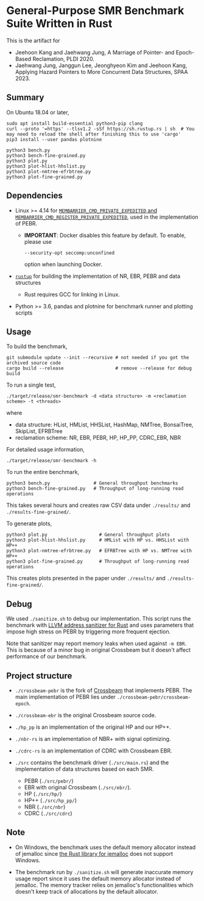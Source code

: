 # General-Purpose SMR Benchmark Suite Written in Rust

This is the artifact for

* Jeehoon Kang and Jaehwang Jung, A Marriage of Pointer- and Epoch-Based Reclamation, PLDI 2020.
* Jaehwang Jung, Janggun Lee, Jeonghyeon Kim and Jeehoon Kang, Applying Hazard Pointers to More Concurrent Data Structures, SPAA 2023.

## Summary
On Ubuntu 18.04 or later,

```
sudo apt install build-essential python3-pip clang
curl --proto '=https' --tlsv1.2 -sSf https://sh.rustup.rs | sh  # You may need to reload the shell after finishing this to use 'cargo'
pip3 install --user pandas plotnine

python3 bench.py
python3 bench-fine-grained.py
python3 plot.py
python3 plot-hlist-hhslist.py
python3 plot-nmtree-efrbtree.py
python3 plot-fine-grained.py
```

## Dependencies

* Linux >= 4.14 for [`MEMBARRIER_CMD_PRIVATE_EXPEDITED` and
  `MEMBARRIER_CMD_REGISTER_PRIVATE_EXPEDITED`](http://man7.org/linux/man-pages/man2/membarrier.2.html),
  used in the implementation of PEBR.
    * **IMPORTANT**: Docker disables this feature by default. To enable, please use
      ```
      --security-opt seccomp:unconfined
      ```
      option when launching Docker.

* [`rustup`](https://rustup.rs/) for building the implementation of NR, EBR, PEBR and data structures
    * Rust requires GCC for linking in Linux.

* Python >= 3.6, pandas and plotnine for benchmark runner and plotting scripts

## Usage

To build the benchmark,

```
git submodule update --init --recursive # not needed if you got the archived source code
cargo build --release                   # remove --release for debug build
```

To run a single test,

```
./target/release/smr-benchmark -d <data structure> -m <reclamation scheme> -t <threads>
```

where

* data structure: HList, HMList, HHSList, HashMap, NMTree, BonsaiTree, SkipList, EFRBTree
* reclamation scheme: NR, EBR, PEBR, HP, HP_PP, CDRC_EBR, NBR

For detailed usage information,

```
./target/release/smr-benchmark -h
```

To run the entire benchmark,

```
python3 bench.py                # General throughput benchmarks
python3 bench-fine-grained.py   # Throughput of long-running read operations
```

This takes several hours and creates raw CSV data under `./results/` and `./results-fine-grained/`.

To generate plots,

```
python3 plot.py                   # General throughput plots
python3 plot-hlist-hhslist.py     # HMList with HP vs. HHSList with HP++
python3 plot-nmtree-efrbtree.py   # EFRBTree with HP vs. NMTree with HP++
python3 plot-fine-grained.py      # Throughput of long-running read operations
```

This creates plots presented in the paper under `./results/` and `./results-fine-grained/`.


## Debug

We used `./sanitize.sh` to debug our implementation. This script runs the
benchmark with [LLVM address sanitizer for
Rust](https://github.com/japaric/rust-san) and uses parameters that impose high
stress on PEBR by triggering more frequent ejection.

Note that sanitizer may report memory leaks when used against `-m EBR`.
This is because of a minor bug in original Crossbeam but it doesn't affect performance of our benchmark.


## Project structure

* `./crossbeam-pebr` is the fork of
  [Crossbeam](https://github.com/crossbeam-rs/crossbeam) that implements PEBR.
  The main implementation of PEBR lies under
  `./crossbeam-pebr/crossbeam-epoch`.

* `./crossbeam-ebr` is the original Crossbeam source code.

* `./hp_pp` is an implementation of the original HP and our HP++.

* `./nbr-rs` is an implementation of NBR+ with signal optimizing.

* `./cdrc-rs` is an implementation of CDRC with Crossbeam EBR.

* `./src` contains the benchmark driver (`./src/main.rs`) and the
  implementation of data structures based on each SMR.
  
  * PEBR (`./src/pebr/`)
  * EBR with original Crossbeam (`./src/ebr/`).
  * HP (`./src/hp/`)
  * HP++ (`./src/hp_pp/`)
  * NBR (`./src/nbr`)
  * CDRC (`./src/cdrc`)


## Note
* On Windows, the benchmark uses the default memory allocator instead of
  jemalloc since [the Rust library for
  jemalloc](https://crates.io/crates/jemallocator) does not support Windows.

* The benchmark run by `./sanitize.sh` will generate inaccurate memory usage
  report since it uses the default memory allocator instead of jemalloc. The
  memory tracker relies on jemalloc's functionalities which doesn't keep track
  of allocations by the default allocator.

